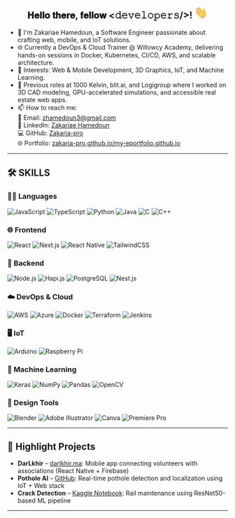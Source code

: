 <div align="center">
  <h2>𝐇𝐞𝐥𝐥𝐨 𝐭𝐡𝐞𝐫𝐞, 𝐟𝐞𝐥𝐥𝐨𝐰 <𝚍𝚎𝚟𝚎𝚕𝚘𝚙𝚎𝚛𝚜/>! <img src="https://github.com/ABSphreak/ABSphreak/blob/master/gifs/Hi.gif" width="30px"></h2>
</div>

<div align="left">

- 👋 I'm Zakariae Hamedoun, a Software Engineer passionate about crafting web, mobile, and IoT solutions.
- 🌐 Currently a DevOps & Cloud Trainer @ Willowcy Academy, delivering hands-on sessions in Docker, Kubernetes, CI/CD, AWS, and scalable architecture.
- 🧠 Interests: Web & Mobile Development, 3D Graphics, IoT, and Machine Learning.
- 💼 Previous roles at 1000 Kelvin, blit.ai, and Logigroup where I worked on 3D CAD modeling, GPU-accelerated simulations, and accessible real estate web apps.
- 📫 How to reach me:\
  📧 Email: zhamedoun3@gmail.com\
  🔗 LinkedIn: [Zakariae Hamedoun](https://www.linkedin.com/in/zakariae-hamedoun)\
  💻 GitHub: [Zakaria-pro](https://github.com/Zakaria-pro)\
  🌐 Portfolio: [zakaria-pro.github.io/my-eportfolio.github.io](https://zakaria-pro.github.io/my-eportfolio.github.io)

---

## 🛠️ SKILLS

### 🧑‍💻 Languages
![JavaScript](https://img.shields.io/badge/JavaScript-F7DF1E?style=for-the-badge&logo=javascript&logoColor=black)
![TypeScript](https://img.shields.io/badge/TypeScript-2F74C0?style=for-the-badge&logo=typescript&logoColor=white)
![Python](https://img.shields.io/badge/Python-00599C?style=for-the-badge&logo=python&logoColor=white)
![Java](https://img.shields.io/badge/Java-F7DF1E?style=for-the-badge&logo=java&logoColor=white)
![C](https://img.shields.io/badge/C-00599C?style=for-the-badge&logo=c&logoColor=white)
![C++](https://img.shields.io/badge/C%2B%2B-00599C?style=for-the-badge&logo=c%2B%2B&logoColor=white)

### 🌐 Frontend
![React](https://img.shields.io/badge/React-000000?style=for-the-badge&logo=react&logoColor=blue)
![Next.js](https://img.shields.io/badge/Next.js-000?style=for-the-badge&logo=next.js&logoColor=white)
![React Native](https://img.shields.io/badge/React_Native-20232A?style=for-the-badge&logo=react&logoColor=61DAFB)
![TailwindCSS](https://img.shields.io/badge/TailwindCSS-38B2AC?style=for-the-badge&logo=tailwind-css&logoColor=white)

### 🔧 Backend
![Node.js](https://img.shields.io/badge/Node.js-339933?style=for-the-badge&logo=node.js&logoColor=white)
![Hapi.js](https://img.shields.io/badge/Hapi.js-FF6C37?style=for-the-badge&logo=node.js&logoColor=white)
![PostgreSQL](https://img.shields.io/badge/PostgreSQL-316192?style=for-the-badge&logo=postgresql&logoColor=white)
![Nest.js](https://img.shields.io/badge/Nest.js-E0234E?style=for-the-badge&logo=nestjs&logoColor=white)

### ☁️ DevOps & Cloud
![AWS](https://img.shields.io/badge/AWS-232F3E?style=for-the-badge&logo=amazon-aws&logoColor=white)
![Azure](https://img.shields.io/badge/Microsoft_Azure-0089D6?style=for-the-badge&logo=microsoft-azure&logoColor=white)
![Docker](https://img.shields.io/badge/Docker-2496ED?style=for-the-badge&logo=docker&logoColor=white)
![Terraform](https://img.shields.io/badge/Terraform-7B42BC?style=for-the-badge&logo=terraform&logoColor=white)
![Jenkins](https://img.shields.io/badge/Jenkins-D24939?style=for-the-badge&logo=jenkins&logoColor=white)

### 🖥️ IoT
![Arduino](https://img.shields.io/badge/Arduino-00979D?style=for-the-badge&logo=arduino&logoColor=white)
![Raspberry Pi](https://img.shields.io/badge/Raspberry%20Pi-C51A4A?style=for-the-badge&logo=raspberry-pi&logoColor=white)

### 🤖 Machine Learning
![Keras](https://img.shields.io/badge/Keras-D00000?style=for-the-badge&logo=keras&logoColor=white)
![NumPy](https://img.shields.io/badge/NumPy-013243?style=for-the-badge&logo=numpy&logoColor=white)
![Pandas](https://img.shields.io/badge/Pandas-150458?style=for-the-badge&logo=pandas&logoColor=white)
![OpenCV](https://img.shields.io/badge/OpenCV-white?style=for-the-badge&logo=opencv&logoColor=black)

### 🎨 Design Tools
![Blender](https://img.shields.io/badge/Blender-FF9A00?style=for-the-badge&logo=blender&logoColor=orange&color=black)
![Adobe Illustrator](https://img.shields.io/badge/Illustrator-FF9A00?style=for-the-badge&logo=adobeillustrator&logoColor=white)
![Canva](https://img.shields.io/badge/Canva-00C4CC?style=for-the-badge&logo=canva&logoColor=white)
![Premiere Pro](https://img.shields.io/badge/Premiere_Pro-9999FF?style=for-the-badge&logo=Adobe-Premiere-Pro&labelColor=2f2f5b)

---

## 🚀 Highlight Projects
- **DarLkhir** – [darlkhir.ma](https://darlkhir.ma): Mobile app connecting volunteers with associations (React Native + Firebase)
- **Pothole AI** – [GitHub](https://github.com/Potholes-ai): Real-time pothole detection and localization using IoT + Web stack
- **Crack Detection** – [Kaggle Notebook](https://www.kaggle.com/code/zakariaehamedoun/resnet50-notebook): Rail maintenance using ResNet50-based ML pipeline

---
